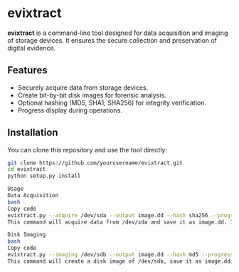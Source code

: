 # evixtract

**evixtract** is a command-line tool designed for data acquisition and imaging of storage devices. It ensures the secure collection and preservation of digital evidence.

## Features
- Securely acquire data from storage devices.
- Create bit-by-bit disk images for forensic analysis.
- Optional hashing (MD5, SHA1, SHA256) for integrity verification.
- Progress display during operations.

## Installation

You can clone this repository and use the tool directly:

```bash
git clone https://github.com/yourusername/evixtract.git
cd evixtract
python setup.py install

Usage
Data Acquisition
bash
Copy code
evixtract.py --acquire /dev/sda --output image.dd --hash sha256 --progress
This command will acquire data from /dev/sda and save it as image.dd. It will also calculate a SHA256 hash of the output file and show the progress.

Disk Imaging
bash
Copy code
evixtract.py --imaging /dev/sdb --output image.dd --hash md5 --progress
This command will create a disk image of /dev/sdb, save it as image.dd, and calculate an MD5 hash for verification.
